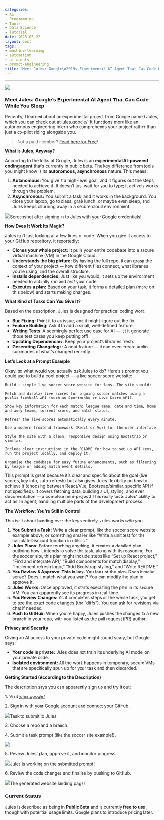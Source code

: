 ```yaml
---
categories:
- AI
- Programming
- Tools
- Data Science
- Tutorial
date: 2025-05-22
layout: post
tags:
- machine-learning
- automation
- ai-agents
- prompt-engineering
title: "Meet Jules: Google\u2019s Experimental AI Agent That Can Code While You Sleep"
---
```



* * *

![](https://cdn-images-1.medium.com/max/800/1*36r7kNUsscmM3DuKI83ptQ.png)

### Meet Jules: Google’s Experimental AI Agent That Can Code While You Sleep

Recently, I learned about an experimental project from Google named Jules, which you can check out at [jules.google/](https://jules.google/). It functions more like an autonomous engineering intern who comprehends your project rather than just a co-pilot riding alongside you.

> Not a paid member? [Read here for Free](https://medium.com/@swengcrunch/meet-jules-googles-experimental-ai-agent-that-can-code-while-you-sleep-5c87e77d8882?sk=bbdaad748f487f04c87c1a82a556511f)!

 **What is Jules, Anyway?**

According to the folks at Google, Jules is an **experimental AI-powered coding agent** that’s currently in public beta. The key difference from tools you might know is its **autonomous, asynchronous** nature. This means:

  1.  **Autonomous:** You give it a high-level goal, and it figures out the steps needed to achieve it. It doesn’t just wait for you to type; it actively works through the problem.
  2.  **Asynchronous:** You submit a task, and it works in the background. You close your laptop, go to class, grab lunch, or maybe even sleep, and Jules keeps churning away in a secure cloud environment.

![](https://cdn-images-1.medium.com/max/800/1*N-GEZgrOItj6k1TW8zshTQ.png)Screenshot after signing in to Jules with your Google credentials!

 **How Does It Work Its Magic?**

Jules isn’t just looking at a few lines of code. When you give it access to your GitHub repository, it reportedly:

  *  **Clones your whole project:** It pulls your entire codebase into a secure virtual machine (VM) in the Google Cloud.
  *  **Understands the big picture:** By having the full repo, it can grasp the context of your project — how different files connect, what libraries you’re using, and the overall structure.
  *  **Installs dependencies:** Just like you would, it sets up the environment needed to actually _run_ and _test_ your code.
  *  **Executes a plan:** Based on your task, it forms a detailed plan (more on this below) and starts making changes.

 **What Kind of Tasks Can You Give It?**

Based on the description, Jules is designed for practical coding work:

  *  **Bug Fixing:** Point it to an issue, and it might figure out the fix.
  *  **Feature Building:** Ask it to add a small, well-defined feature.
  *  **Writing Tests:** A seemingly perfect use case for AI — let it generate those test cases you keep putting off!
  *  **Updating Dependencies:** Keep your project’s libraries fresh.
  *  **Generating Changelogs:** A neat feature — it can even create audio summaries of what’s changed recently.

 **Let’s Look at a Prompt Example**

Okay, so what would you actually _ask_ Jules to do? Here’s a prompt you could use to build a cool project — a live soccer score website:

    Build a simple live soccer score website for fans. The site should:  
      
    Fetch and display live scores for ongoing soccer matches using a public football API (such as Sportmonks or Live Score API).  
      
    Show key information for each match: league name, date and time, home and away teams, current score, and match status.  
      
    Refresh the live scores automatically every minute.  
      
    Use a modern frontend framework (React or Vue) for the user interface.  
      
    Style the site with a clean, responsive design using Bootstrap or similar.  
      
    Include clear instructions in the README for how to set up API keys, run the project locally, and deploy it.  
      
    Organize the codebase for easy future enhancements, such as filtering by league or adding match event details.

This prompt is great because it’s clear and specific about the goal (live scores, key info, auto-refresh) but also gives Jules flexibility on _how_ to achieve it (choosing between React/Vue, Bootstrap/similar, specific API if not specified). It covers fetching data, building a UI, styling, and even documentation — a complete mini-project! This really tests Jules’ ability to act as an agent, handling multiple parts of the development process.

 **The Workflow: You’re Still in Control**

This isn’t about handing over the keys entirely. Jules works _with_ you:

  1.  **You Submit a Task:** Write a clear prompt, like the soccer score website example above, or something smaller like “Write a unit test for the calculateDiscount function in utils.js.”
  2.  **Jules Plans:** Before touching anything, it creates a detailed plan outlining how it intends to solve the task, along with its reasoning. For the soccer site, this plan might include steps like “Set up React project,” “Find and integrate API,” “Build components for match display,” “Implement refresh logic,” “Add Bootstrap styling,” and “Write README.”
  3.  **You Review & Approve:** **This is key.** You look at the plan. Does it make sense? Does it match what you want? You can modify the plan or approve it.
  4.  **Jules Works:** Once approved, it starts executing the plan in its secure VM. You can apparently see its progress in real-time.
  5.  **You Review Changes:** As it completes steps or the whole task, you get to see the exact code changes (the “diffs”). You can ask for revisions via chat if needed.
  6.  **Push to GitHub:** When you’re happy, Jules pushes the changes to a new branch in your repo, with you listed as the pull request (PR) author.

 **Privacy and Security**

Giving an AI access to your private code might sound scary, but Google says:

  *  **Your code is private:** Jules does not train its underlying AI model on your private code.
  *  **Isolated environment:** All the work happens in temporary, secure VMs that are specifically spun up for your task and then discarded.

 **Getting Started (According to the Description)**

The description says you can apparently sign up and try it out:

1\. Visit [jules.google/](https://www.google.com/url?sa=E&q=https%3A%2F%2Fjules.google%2F)

2\. Sign in with your Google account and connect your GitHub.

![](https://cdn-images-1.medium.com/max/800/1*QgalFdgIpATqZ1QBAe9Dog.png)Task to submit to Jules

3\. Choose a repo and a branch.

4\. Submit a task prompt (like the soccer site example!).

![](https://cdn-images-1.medium.com/max/800/1*WR3T7ZUV7qsr6uxDErclhQ.png)

5\. Review Jules’ plan, approve it, and monitor progress.

![](https://cdn-images-1.medium.com/max/800/1*l1UegppxspD-KcULeXlsag.png)Jules is working on the submitted prompt!

6\. Review the code changes and finalize by pushing to GitHub.

![](https://cdn-images-1.medium.com/max/800/1*AywpNF4qr6pQjNHf4yS8Ew.png)The generated website landing page!

###  **Current Status**

Jules is described as being in **Public Beta** and is currently **free to use** , though with potential usage limits. Google plans to introduce pricing later.